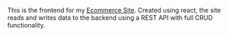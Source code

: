 This is the frontend for my [Ecommerce Site](https://github.com/FrickTob/Full-Stack-Ecommerce-Site). Created using react, the site reads and writes data to the backend using a REST API with full CRUD functionality. 
